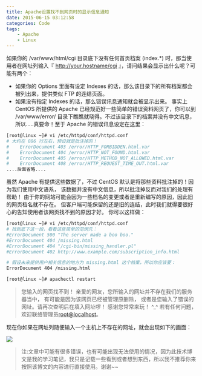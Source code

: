 ```yaml
---
title: Apache设置找不到网页时的显示信息通知
date: 2015-06-15 03:12:58
categories: Code
tags:
	- Apache
	- Linux
---
```

如果你的 /var/www/html/cgi 目录底下没有任何首页档案 (index.*) 时，那当使用者在网址列输入『 http://your.hostname/cgi 』，请问结果会显示出什么呢？可能有两个：

*	如果你的 Options 里面有设定 Indexes 的话，那么该目录下的所有档案都会被列出来，提供类似 FTP 的连结页面。
*	如果没有指定 Indexes 的话，那么错误讯息通知就会被显示出来。
	事实上 CentOS 所提供的 Apache 已经规范好一些简单的错误资料网页了，你可以到 /var/www/error/ 目录下瞧瞧就晓得。不过该目录下的档案并没有中文讯息，所以…..真要命！至于 Apache 的错误讯息设定在这里：

``` bash
[root@linux ~]# vi /etc/httpd/conf/httpd.conf
# 大约在 886 行左右，预设就是批注掉的！
#    ErrorDocument 403 /error/HTTP_FORBIDDEN.html.var
#    ErrorDocument 404 /error/HTTP_NOT_FOUND.html.var
#    ErrorDocument 405 /error/HTTP_METHOD_NOT_ALLOWED.html.var
#    ErrorDocument 408 /error/HTTP_REQUEST_TIME_OUT.html.var
....后面省略....
```

<!--more-->

虽然 Apache 有提供这些数据了，不过 CentOS 默认是将那些资料批注掉的！因为我们使用中文语系， 该数据并没有中文信息，所以批注掉反而对我们的处理有帮助！ 由于你的网站可能会因为一些档名的变更或者是重新编写的原因，因此旧的网页档名就不存在。 但客户端可能保留的还是旧的连结，此时我们就得要很好心的告知使用者该网页找不到的原因才好。 你可以这样做：

``` bash
[root@linux ~]# vi /etc/httpd/conf/httpd.conf
# 找到底下这一段，看看这些简单的范例先：
#ErrorDocument 500 "The server made a boo boo."
#ErrorDocument 404 /missing.html
#ErrorDocument 404 "/cgi-bin/missing_handler.pl"
#ErrorDocument 402 http://www.example.com/subscription_info.html

# 假设未来提供用户相关信息的地方为 missing.html 这个档案，所以你应该要：
ErrorDocument 404 /missing.html

[root@linux ~]# apachectl restart
```


> 您输入的网页找不到！
  	亲爱的网友，您所输入的网址并不存在我们的服务器当中，
	有可能是因为该网页已经被管理原删除，
	或者是您输入了错误的网址。请再次查明后在填入网址啰！
	感谢您常常来玩！ ^_^
	若有任何问题，欢迎联络管理员[root@localhost](mailto:root@localhost)。

现在你如果在网址列随便输入一个主机上不存在的网址，就会出现如下的画面：

![](http://cn.linux.vbird.org/linux_server/0360apache/0360apache-centos4.php_files/missing.png)


> 注:文章中可能有很多错误，也有可能出现无法使用的情况，因为此技术博文是我的学习笔记，我只是记载一些看到或者想到东西，所以我不推荐你来按照该博文的内容进行直接使用。谢谢~~